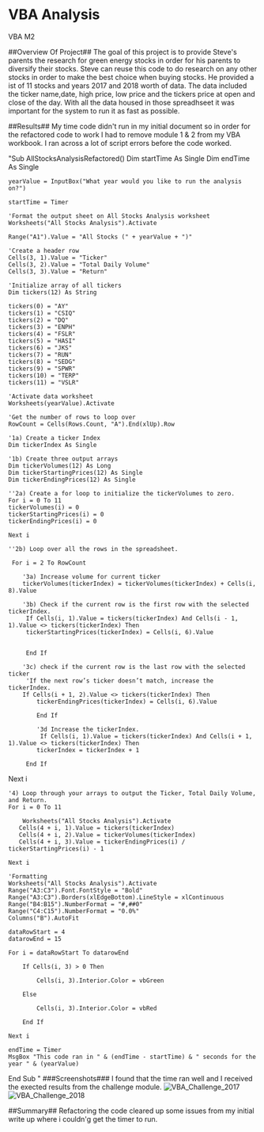 # VBA Analysis
VBA M2

##Overview Of Project##
The goal of this project is to provide Steve's parents the research for green energy stocks in order for his parents to diversify their stocks. Steve can reuse this code to do research on any other stocks in order to make the best choice when buying stocks.
He provided a ist of 11 stocks and years 2017 and 2018 worth of data. The data included the ticker name,date, high price, low price and the tickers price at open and close of the day. With all the data housed in those spreadhseet it was important for the system to run it as fast as possible. 

##Results##
My time code didn't run in my initial document so in order for the refactored code to work I had to remove module 1 & 2 from my VBA workbook. I ran across a lot of script errors before the code worked. 

"Sub AllStocksAnalysisRefactored()
    Dim startTime As Single
    Dim endTime  As Single

    yearValue = InputBox("What year would you like to run the analysis on?")

    startTime = Timer
    
    'Format the output sheet on All Stocks Analysis worksheet
    Worksheets("All Stocks Analysis").Activate
    
    Range("A1").Value = "All Stocks (" + yearValue + ")"
    
    'Create a header row
    Cells(3, 1).Value = "Ticker"
    Cells(3, 2).Value = "Total Daily Volume"
    Cells(3, 3).Value = "Return"

    'Initialize array of all tickers
    Dim tickers(12) As String
    
    tickers(0) = "AY"
    tickers(1) = "CSIQ"
    tickers(2) = "DQ"
    tickers(3) = "ENPH"
    tickers(4) = "FSLR"
    tickers(5) = "HASI"
    tickers(6) = "JKS"
    tickers(7) = "RUN"
    tickers(8) = "SEDG"
    tickers(9) = "SPWR"
    tickers(10) = "TERP"
    tickers(11) = "VSLR"
    
    'Activate data worksheet
    Worksheets(yearValue).Activate
    
    'Get the number of rows to loop over
    RowCount = Cells(Rows.Count, "A").End(xlUp).Row
    
    '1a) Create a ticker Index
    Dim tickerIndex As Single

    '1b) Create three output arrays
    Dim tickerVolumes(12) As Long
    Dim tickerStartingPrices(12) As Single
    Dim tickerEndingPrices(12) As Single
    
    ''2a) Create a for loop to initialize the tickerVolumes to zero.
    For i = 0 To 11
    tickerVolumes(i) = 0
    tickerStartingPrices(i) = 0
    tickerEndingPrices(i) = 0
    
    Next i
        
    ''2b) Loop over all the rows in the spreadsheet.
    
     For i = 2 To RowCount
    
        '3a) Increase volume for current ticker
        tickerVolumes(tickerIndex) = tickerVolumes(tickerIndex) + Cells(i, 8).Value
        
        '3b) Check if the current row is the first row with the selected tickerIndex.
         If Cells(i, 1).Value = tickers(tickerIndex) And Cells(i - 1, 1).Value <> tickers(tickerIndex) Then
         tickerStartingPrices(tickerIndex) = Cells(i, 6).Value
            
                     
         End If
        
        '3c) check if the current row is the last row with the selected ticker
         'If the next row’s ticker doesn’t match, increase the tickerIndex.
        If Cells(i + 1, 2).Value <> tickers(tickerIndex) Then
            tickerEndingPrices(tickerIndex) = Cells(i, 6).Value
            
            End If

            '3d Increase the tickerIndex.
             If Cells(i, 1).Value = tickers(tickerIndex) And Cells(i + 1, 1).Value <> tickers(tickerIndex) Then
            tickerIndex = tickerIndex + 1
            
         End If
    
Next i
    
    '4) Loop through your arrays to output the Ticker, Total Daily Volume, and Return.
    For i = 0 To 11
        
        Worksheets("All Stocks Analysis").Activate
       Cells(4 + i, 1).Value = tickers(tickerIndex)
       Cells(4 + i, 2).Value = tickerVolumes(tickerIndex)
       Cells(4 + i, 3).Value = tickerEndingPrices(i) / tickerStartingPrices(i) - 1
        
    Next i
    
    'Formatting
    Worksheets("All Stocks Analysis").Activate
    Range("A3:C3").Font.FontStyle = "Bold"
    Range("A3:C3").Borders(xlEdgeBottom).LineStyle = xlContinuous
    Range("B4:B15").NumberFormat = "#,##0"
    Range("C4:C15").NumberFormat = "0.0%"
    Columns("B").AutoFit

    dataRowStart = 4
    datarowEnd = 15

    For i = dataRowStart To datarowEnd
        
        If Cells(i, 3) > 0 Then
            
            Cells(i, 3).Interior.Color = vbGreen
            
        Else
        
            Cells(i, 3).Interior.Color = vbRed
            
        End If
        
    Next i
 
    endTime = Timer
    MsgBox "This code ran in " & (endTime - startTime) & " seconds for the year " & (yearValue)

End Sub
"
###Screenshots###
I found that the time ran well and I received the exected results from the challenge module.
![VBA_Challenge_2017](https://user-images.githubusercontent.com/108309093/207744438-1f921ec8-b8f8-47c8-8e05-0990eb7523d9.PNG)
![VBA_Challenge_2018](https://user-images.githubusercontent.com/108309093/207744455-ce0c7dc9-5847-4606-ad45-79b98a14a427.PNG)

##Summary##
Refactoring the code cleared up some issues from my initial write up where i couldn'g get the timer to run.
